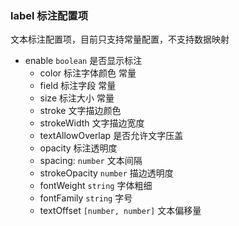 ### label 标注配置项
  文本标注配置项，目前只支持常量配置，不支持数据映射
  - enable `boolean` 是否显示标注
      - color
         标注字体颜色 常量
      - field 
        标注字段 常量
      - size 
        标注大小 常量
      - stroke 
        文字描边颜色
      - strokeWidth 
        文字描边宽度
      - textAllowOverlap
         是否允许文字压盖
      - opacity
         标注透明度
      - spacing: 
         `number` 文本间隔
      - strokeOpacity 
      `number` 描边透明度
      - fontWeight 
      `string` 字体粗细
      - fontFamily 
      `string` 字号
      - textOffset 
      `[number, number]` 文本偏移量
